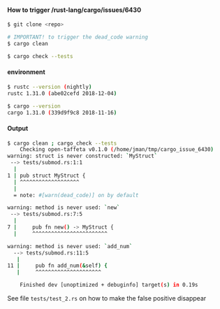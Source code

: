 #### How to trigger /rust-lang/cargo/issues/6430

``` bash
$ git clone <repo>

# IMPORTANT! to trigger the dead_code warning
$ cargo clean

$ cargo check --tests
```

#### environment
``` bash
$ rustc --version (nightly)
rustc 1.31.0 (abe02cefd 2018-12-04)

$ cargo --version
cargo 1.31.0 (339d9f9c8 2018-11-16)
```

#### Output

``` bash
$ cargo clean ; cargo_check --tests
    Checking open-taffeta v0.1.0 (/home/jman/tmp/cargo_issue_6430)
warning: struct is never constructed: `MyStruct`
 --> tests/submod.rs:1:1
  |
1 | pub struct MyStruct {
  | ^^^^^^^^^^^^^^^^^^^
  |
  = note: #[warn(dead_code)] on by default

warning: method is never used: `new`
 --> tests/submod.rs:7:5
  |
7 |     pub fn new() -> MyStruct {
  |     ^^^^^^^^^^^^^^^^^^^^^^^^

warning: method is never used: `add_num`
  --> tests/submod.rs:11:5
   |
11 |     pub fn add_num(&self) {
   |     ^^^^^^^^^^^^^^^^^^^^^

    Finished dev [unoptimized + debuginfo] target(s) in 0.19s
```



See file `tests/test_2.rs` on how to make the false positive disappear
